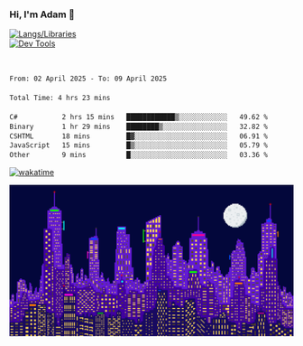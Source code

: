 ### Hi, I'm Adam 👋

[![Langs/Libraries](https://skillicons.dev/icons?i=cs,dotnet,js,css,html,sass,ts,jquery,bootstrap)](https://skillicons.dev)
<br/>
[![Dev Tools](https://skillicons.dev/icons?i=git,github,githubactions,visualstudio)](https://skillicons.dev)

<br/>

<!--START_SECTION:waka-->

```txt
From: 02 April 2025 - To: 09 April 2025

Total Time: 4 hrs 23 mins

C#           2 hrs 15 mins   ████████████▒░░░░░░░░░░░░   49.62 %
Binary       1 hr 29 mins    ████████▒░░░░░░░░░░░░░░░░   32.82 %
CSHTML       18 mins         █▓░░░░░░░░░░░░░░░░░░░░░░░   06.91 %
JavaScript   15 mins         █▒░░░░░░░░░░░░░░░░░░░░░░░   05.79 %
Other        9 mins          █░░░░░░░░░░░░░░░░░░░░░░░░   03.36 %
```

<!--END_SECTION:waka-->

[![wakatime](https://wakatime.com/badge/user/2234bda2-efd3-47c5-8724-79108edfe9aa.svg)](https://wakatime.com/@2234bda2-efd3-47c5-8724-79108edfe9aa)

![Pixelated city at night](./media/city.gif)
